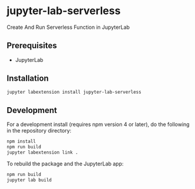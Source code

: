 # jupyter-lab-serverless

Create And Run Serverless Function in JupyterLab


## Prerequisites

* JupyterLab

## Installation

```bash
jupyter labextension install jupyter-lab-serverless
```

## Development

For a development install (requires npm version 4 or later), do the following in the repository directory:

```bash
npm install
npm run build
jupyter labextension link .
```

To rebuild the package and the JupyterLab app:

```bash
npm run build
jupyter lab build
```

